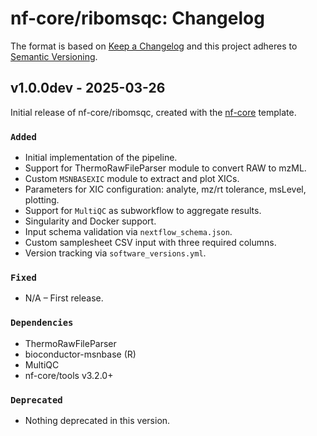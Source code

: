 # nf-core/ribomsqc: Changelog

The format is based on [Keep a Changelog](https://keepachangelog.com/en/1.0.0/)
and this project adheres to [Semantic Versioning](https://semver.org/spec/v2.0.0.html).

## v1.0.0dev - 2025-03-26

Initial release of nf-core/ribomsqc, created with the [nf-core](https://nf-co.re/) template.

### `Added`
- Initial implementation of the pipeline.
- Support for ThermoRawFileParser module to convert RAW to mzML.
- Custom `MSNBASEXIC` module to extract and plot XICs.
- Parameters for XIC configuration: analyte, mz/rt tolerance, msLevel, plotting.
- Support for `MultiQC` as subworkflow to aggregate results.
- Singularity and Docker support.
- Input schema validation via `nextflow_schema.json`.
- Custom samplesheet CSV input with three required columns.
- Version tracking via `software_versions.yml`.

### `Fixed`
- N/A – First release.

### `Dependencies`
- ThermoRawFileParser
- bioconductor-msnbase (R)
- MultiQC
- nf-core/tools v3.2.0+

### `Deprecated`
- Nothing deprecated in this version.